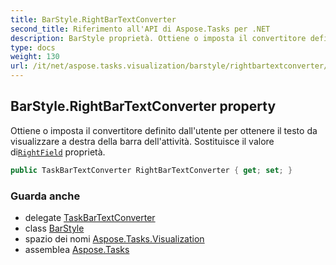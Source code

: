 ```yaml
---
title: BarStyle.RightBarTextConverter
second_title: Riferimento all'API di Aspose.Tasks per .NET
description: BarStyle proprietà. Ottiene o imposta il convertitore definito dallutente per ottenere il testo da visualizzare a destra della barra dellattività. Sostituisce il valore diRightField proprietà.
type: docs
weight: 130
url: /it/net/aspose.tasks.visualization/barstyle/rightbartextconverter/
---
```

## BarStyle.RightBarTextConverter property

Ottiene o imposta il convertitore definito dall'utente per ottenere il testo da visualizzare a destra della barra dell'attività. Sostituisce il valore di[`RightField`](../rightfield/) proprietà.

```csharp
public TaskBarTextConverter RightBarTextConverter { get; set; }
```

### Guarda anche

* delegate [TaskBarTextConverter](../../taskbartextconverter/)
* class [BarStyle](../)
* spazio dei nomi [Aspose.Tasks.Visualization](../../barstyle/)
* assemblea [Aspose.Tasks](../../../)


